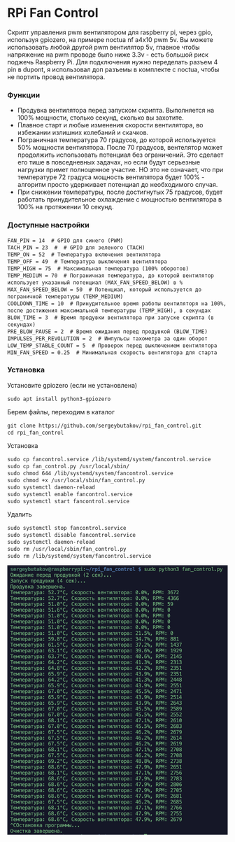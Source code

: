 # RPi Fan Control
Скрипт управления pwm вентилятором для raspberry pi, через gpio, используя gpiozero, на примере noctua nf a4x10 pwm 5v. Вы можете использовать любой другой pwm вентилятор 5v, главное чтобы напряжение на pwm проводе было ниже 3.3v - есть большой риск поджечь Raspberry Pi.
Для подключения нужно переделать разъем 4 pin в dupont, я использовал доп разъемы в комплекте с noctua, чтобы не портить провод вентилятора. 

### Функции
- Продувка вентилятора перед запуском скрипта. Выполняется на 100% мощности, столько секунд, сколько вы захотите.
- Плавное старт и любые изменения скорости вентилятора, во избежании излишних колебаний и скачков.
- Пограничная температура 70 градусов, до которой используется 50% мощности вентилятора. После 70 градусов, вентелятор может продолжить использовать потенциал без ограничений. Это сделает его тише в повседневных задачах, но если будут серьезные нагрузки примет полноценное участие. НО это не означает, что при температуре 72 градуса мощность вентилятора будет 100% - алгоритм просто удерживает потенциал до необходимого случая.
- При снижении температуры, после достигнутых 75 градусов, будет работать принудительное охлаждение с мощностью вентилятора в 100% на протяжении 10 секунд.

### Доступные настройки
```
FAN_PIN = 14  # GPIO для синего (PWM)
TACH_PIN = 23  #  # GPIO для зеленого (TACH)
TEMP_ON = 52  # Температура включения вентилятора
TEMP_OFF = 49  # Температура выключения вентилятора
TEMP_HIGH = 75  # Максимальная температура (100% оборотов)
TEMP_MEDIUM = 70  # Пограничная температура, до которой вентилятор использует указанный потенциал (MAX_FAN_SPEED_BELOW) в %
MAX_FAN_SPEED_BELOW = 50  # Потенциал, который используется до пограничной температуры (TEMP_MEDIUM)
COOLDOWN_TIME = 10  # Принудительное время работы вентиляторя на 100%, после достижения максимальной температуры (TEMP_HIGH), в секундах
BLOW_TIME = 3  # Время продувки вентилятора при запуске скрипта (в секундах)
PRE_BLOW_PAUSE = 2  # Время ожидания перед продувкой (BLOW_TIME)
IMPULSES_PER_REVOLUTION = 2  # Импульсы тахометра за один оборот
LOW_TEMP_STABLE_COUNT = 5  # Проверок перед выключением вентилятора
MIN_FAN_SPEED = 0.25  # Минимальная скорость вентилятора для старта
```

### Установка
Установите gpiozero (если не установлена)
```
sudo apt install python3-gpiozero
```
Берем файлы, переходим в каталог
```
git clone https://github.com/sergeybutakov/rpi_fan_control.git
cd rpi_fan_control
```
Установка
```
sudo cp fancontrol.service /lib/systemd/system/fancontrol.service
sudo cp fan_control.py /usr/local/sbin/
sudo chmod 644 /lib/systemd/system/fancontrol.service
sudo chmod +x /usr/local/sbin/fan_control.py
sudo systemctl daemon-reload
sudo systemctl enable fancontrol.service
sudo systemctl start fancontrol.service
```
Удалить
```
sudo systemctl stop fancontrol.service
sudo systemctl disable fancontrol.service
sudo systemctl daemon-reload
sudo rm /usr/local/sbin/fan_control.py
sudo rm /lib/systemd/system/fancontrol.service
```
![Screenshot.](logs.png)


